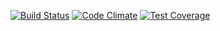 [![Build Status](https://travis-ci.org/kolyastepanets/shopping_cart_engine.svg?branch=master)](https://travis-ci.org/kolyastepanets/shopping_cart_engine)
[![Code Climate](https://codeclimate.com/repos/56e01578e17dc547dc00add1/badges/7880da470939308950fe/gpa.svg)](https://codeclimate.com/repos/56e01578e17dc547dc00add1/feed)
[![Test Coverage](https://codeclimate.com/repos/56e01578e17dc547dc00add1/badges/7880da470939308950fe/coverage.svg)](https://codeclimate.com/repos/56e01578e17dc547dc00add1/coverage)
